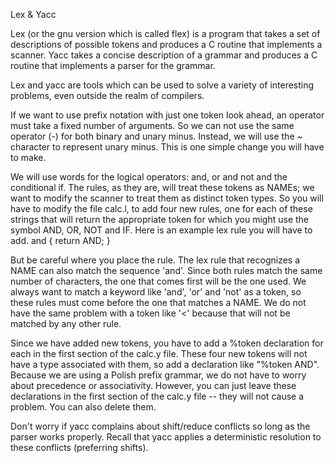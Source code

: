 Lex & Yacc

Lex (or the gnu version which is called flex) is a program that takes a set of descriptions of possible tokens and produces a C routine that implements a scanner. Yacc takes a concise description of a grammar and produces a C routine that implements a parser for the grammar.

Lex and yacc are tools which can be used to solve a variety of interesting problems, even outside the realm of compilers. 

If we want to use prefix notation with just one token look ahead, an operator must take a fixed number of arguments. So we can not use the same operator (-) for both binary and unary minus. Instead, we will use the ~ character to represent unary minus. This is one simple change you will have to make.

We will use words for the logical operators: and, or and not and the conditional if. The rules, as they are, will treat these tokens as NAMEs; we want to modify the scanner to treat them as distinct token types. So you will have to modify the file calc.l, to add four new rules, one for each of these strings that will return the appropriate token for which you might use the symbol AND, OR, NOT and IF. Here is an example lex rule you will have to add.
and     { return AND; }

But be careful where you place the rule. The lex rule that recognizes a NAME can also match the sequence 'and'. Since both rules match the same number of characters, the one that comes first will be the one used. We always want to match a keyword like 'and', 'or' and 'not' as a token, so these rules must come before the one that matches a NAME. We do not have the same problem with a token like '<' because that will not be matched by any other rule.

Since we have added new tokens, you have to add a %token declaration for each in the first section of the calc.y file. These four new tokens will not have a type associated with them, so add a declaration like "%token AND". Because we are using a Polish prefix grammar, we do not have to worry about precedence or associativity. However, you can just leave these declarations in the first section of the calc.y file -- they will not cause a problem. You can also delete them.

Don't worry if yacc complains about shift/reduce conflicts so long as the parser works properly. Recall that yacc applies a deterministic resolution to these conflicts (preferring shifts).
